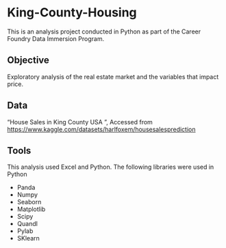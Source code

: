 # King-County-Housing
This is an analysis project conducted in Python as part of the Career Foundry Data Immersion Program.
## Objective
Exploratory analysis of the real estate market and the variables that impact price.
## Data
“House Sales in King County USA ”, Accessed from https://www.kaggle.com/datasets/harlfoxem/housesalesprediction 
## Tools
This analysis used Excel and Python. The following libraries were used in Python 
  - Panda
  - Numpy
  - Seaborn
  - Matplotlib
  - Scipy
  - Quandl
  - Pylab
  - SKlearn
  
